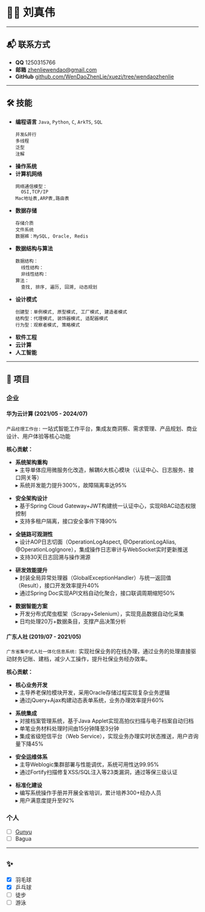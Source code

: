 # 👨‍💻 刘真伟

---

## 📬 **联系方式**

- **QQ** 1250315766
- **邮箱** [zhenliewendao@gmail.com](mailto:zhenliewendao@gmail.com)
- **GitHub** [github.com/WenDaoZhenLie/xuezi/tree/wendaozhenlie](https://github.com/WenDaoZhenLie/xuezi/tree/wendaozhenlie)

---  

## 🛠️ **技能**

- **编程语言** `Java`, `Python`, `C`, `ArkTS`, `SQL`
  ```
  并发&并行
  多线程
  泛型
  注解
  ```
- **操作系统** 
- **计算机网络** 
  ```
  网络通信模型：
    OSI,TCP/IP
  Mac地址表,ARP表,路由表
  ```
- **数据存储** 
  ```
  存储介质
  文件系统
  数据裤：MySQL, Oracle, Redis
  ```
- **数据结构与算法**
  ```
  数据结构：
    线性结构：
    非线性结构：
  算法：
    查找, 排序, 遍历, 回溯, 动态规划
  ``` 
- **设计模式**
  ```
  创建型：单例模式, 原型模式, 工厂模式, 建造者模式 
  结构型：代理模式, 装饰器模式, 适配器模式
  行为型：观察者模式, 策略模式
  ``` 
- **软件工程**
- **云计算**
- **人工智能**

---

## 📌 **项目**

### 企业
#### **华为云计算 (2021/05 - 2024/07)**
`产品经理工作台:` 一站式智能工作平台，集成友商洞察、需求管理、产品规划、商业设计、用户体验等核心功能  

**核心贡献：**
- **系统架构重构**  
  ▸ 主导单体应用微服务化改造，解耦6大核心模块（认证中心、日志服务、接口网关等）  
  ▸ 系统并发能力提升300%，故障隔离率达95%

- **安全架构设计**  
  ▸ 基于Spring Cloud Gateway+JWT构建统一认证中心，实现RBAC动态权限控制  
  ▸ 支持多租户隔离，接口安全事件下降90%

- **全链路可观测性**  
  ▸ 设计AOP日志切面（OperationLogAspect, @OperationLogAlias, @OperationLogIgnore），集成操作日志审计与WebSocket实时更新推送  
  ▸ 支持30天日志回溯与操作溯源

- **研发效能提升**  
  ▸ 封装全局异常处理器（GlobalExceptionHandler）与统一返回值（Result），接口开发效率提升40%  
  ▸ 通过Spring Doc实现API文档自动化聚合，接口联调周期缩短50%

- **数据智能方案**  
  ▸ 开发分布式爬虫框架（Scrapy+Selenium），实现竞品数据自动化采集  
  ▸ 日均处理20万+数据条目，支撑产品决策分析

#### **广东人社 (2019/07 - 2021/05)**
`广东省集中式人社一体化信息系统:` 实现社保业务的在线办理，通过业务的处理直接驱动财务记账、建档，减少人工操作，提升社保业务经办效率。

**核心贡献：**
- **核心业务开发**  
  ▸ 主导养老保险模块开发，采用Oracle存储过程实现复杂业务逻辑  
  ▸ 通过jQuery+Ajax构建动态表单系统，业务办理效率提升60%

- **系统集成**  
  ▸ 对接档案管理系统，基于Java Applet实现高拍仪扫描与电子档案自动归档  
  ▸ 单笔业务材料处理时间由15分钟降至3分钟  
  ▸ 集成省级短信平台（Web Service），实现业务办理实时状态推送，用户咨询量下降45%

- **安全运维体系**  
  ▸ 主导Weblogic集群部署与性能调优，系统可用性达99.95%  
  ▸ 通过Fortify扫描修复XSS/SQL注入等23类漏洞，通过等保三级认证

- **标准化建设**  
  ▸ 编写系统操作手册并开展全省培训，累计培养300+经办人员  
  ▸ 用户满意度提升至92%

### 个人
- [ ] [Gunyu](https://github.com/WenDaoZhenLie/gunyu.git)
- [ ] Bagua

---

## ✨
- [x] 羽毛球
- [x] 乒乓球
- [ ] 徒步
- [ ] 游泳